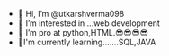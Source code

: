 - 👋 Hi, I’m @utkarshverma098
- 👀 I’m interested in ...web development 
- 🌱 I’m pro at python,HTML.😎😎😎😎
- 📗I'm currently learning.......SQL,JAVA


